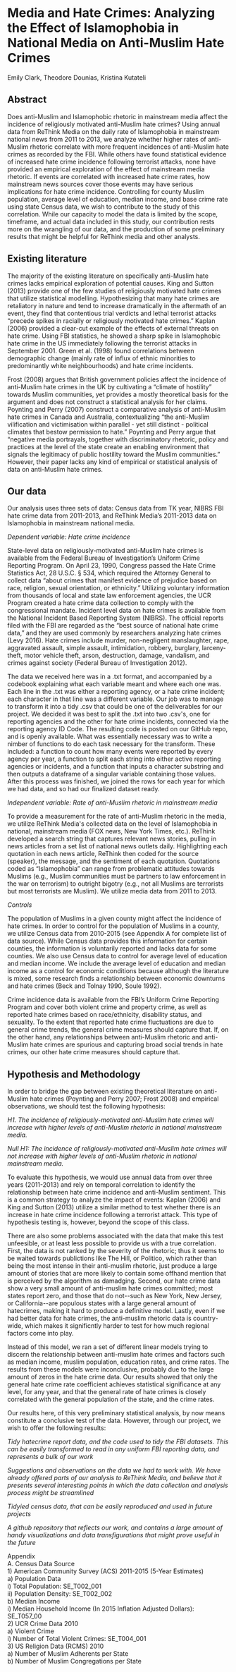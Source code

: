 Media and Hate Crimes: Analyzing the Effect of Islamophobia in National Media on Anti-Muslim Hate Crimes  
================
Emily Clark, Theodore Dounias, Kristina Kutateli

Abstract
------------

Does anti-Muslim and Islamophobic rhetoric in mainstream media affect the incidence of religiously motivated anti-Muslim hate crimes? Using annual data from ReThink Media on the daily rate of Islamophobia in mainstream national news from 2011 to 2013, we analyze whether higher rates of anti-Muslim rhetoric correlate with more frequent incidences of anti-Muslim hate crimes as recorded by the FBI. While others have found statistical evidence of increased hate crime incidence following terrorist attacks, none have provided an empirical exploration of the effect of mainstream media rhetoric. If events are correlated with increased hate crime rates, how mainstream news sources cover those events may have serious implications for hate crime incidence. Controlling for county Muslim population, average level of education, median income, and base crime rate using state Census data, we wish to contribute to the study of this correlation. While our capacity to model the data is limited by the scope, timeframe, and actual data included in this study, our contribution rests more on the wrangling of our data, and the production of some preliminary results that might be helpful for ReThink media and other analysts.

Existing literature 
----------------------

The majority of the existing literature on specifically anti-Muslim hate crimes lacks empirical exploration of potential causes. King and Sutton (2013) provide one of the few studies of religiously motivated hate crimes that utilize statistical modelling. Hypothesizing that many hate crimes are retaliatory in nature and tend to increase dramatically in the aftermath of an event, they find that contentious trial verdicts and lethal terrorist attacks “precede spikes in racially or religiously motivated hate crimes.” Kaplan (2006) provided a clear-cut example of the effects of external threats on hate crime. Using FBI statistics, he showed a sharp spike in Islamophobic hate crime in the US immediately following the terrorist attacks in September 2001. Green et al. (1998) found correlations between demographic change (mainly rate of influx of ethnic minorities to predominantly white neighbourhoods) and hate crime incidents.   

Frost (2008) argues that British government policies affect the incidence of anti-Muslim hate crimes in the UK by cultivating a “climate of hostility” towards Muslim communities, yet provides a mostly theoretical basis for the argument and does not construct a statistical analysis for her claims. Poynting and Perry (2007) construct a comparative analysis of anti-Muslim hate crimes in Canada and Australia, contextualizing “the anti-Muslim vilification and victimisation within parallel - yet still distinct - political climates that bestow permission to hate.” Poynting and Perry argue that  “negative media portrayals, together with discriminatory rhetoric, policy and practices at the level of the state create an enabling environment that signals the legitimacy of public hostility toward the Muslim communities.” However, their paper lacks any kind of empirical or statistical analysis of data on anti-Muslim hate crimes.   


Our data  
--------

Our analysis uses three sets of data: Census data from TK year, NIBRS FBI hate crime data from 2011-2013, and ReThink Media’s 2011-2013 data on Islamophobia in mainstream national media.  

*Dependent variable: Hate crime incidence*  

State-level data on religiously-motivated anti-Muslim hate crimes is available from the Federal Bureau of Investigation’s Uniform Crime Reporting Program. On April 23, 1990, Congress passed the Hate Crime Statistics Act, 28 U.S.C. § 534, which required the Attorney General to collect data “about crimes that manifest evidence of prejudice based on race, religion, sexual orientation, or ethnicity.” Utilizing voluntary information from thousands of local and state law enforcement agencies, the UCR Program created a hate crime data collection to comply with the congressional mandate. Incident level data on hate crimes is available from the National Incident Based Reporting System (NIBRS).
The official reports filed with the FBI are regarded as the “best source of national hate crime data,” and they are used commonly by researchers analyzing hate crimes (Levy 2016). Hate crimes include murder, non-negligent manslaughter, rape, aggravated assault, simple assault, intimidation, robbery, burglary, larceny-theft, motor vehicle theft, arson, destruction, damage, vandalism, and crimes against society (Federal Bureau of Investigation 2012).
  
The data we received here was in a .txt format, and accompanied by a codebook explaining what each variable meant and where each one was. Each line in the .txt was either a reporting agency, or a hate crime incident; each character in that line was a different variable. Our job was to manage to transform it into a tidy .csv that could be one of the deliverables for our project.  We decided it was best to split the .txt into two .csv's, one for reporting agencies and the other for hate crime incidents, connected via the reporting agency ID Code. The resulting code is posted on our GitHub repo, and is openly available. What was essentially necessary was to write a nimber of functions to do each task necessary for the transform. These included: a function to count how many events were reported by every agency per year, a function to split each string into either active reporting agencies or incidents, and a function that inputs a character substring and then outputs a dataframe of a singular variable containing those values. After this process was finished, we joined the rows for each year for which we had data, and so had our finalized dataset ready.

*Independent variable: Rate of anti-Muslim rhetoric in mainstream media*  

To provide a measurement for the rate of anti-Muslim rhetoric in the media, we utilize ReThink Media's collected data on the level of Islamophobia in national, mainstream media (FOX news, New York Times, etc.). ReThink developed a search string that captures relevant news stories, pulling in news articles from a set list of national news outlets daily. Highlighting each quotation in each news article, ReThink then coded for the source (speaker), the message, and the sentiment of each quotation. Quotations coded as “Islamophobia” can range from problematic attitudes towards Muslims (e.g., Muslim communities must be partners to law enforcement in the war on terrorism) to outright bigotry (e.g., not all Muslims are terrorists but most terrorists are Muslim). We utilize media data from 2011 to 2013.  

*Controls*  
	
The population of Muslims in a given county might affect the incidence of hate crimes. In order to control for the population of Muslims in a county, we utilize Census data from 2010-2015 (see Appendix A for complete list of data source). While Census data provides this information for certain counties, the information is voluntarily reported and lacks data for some counties. We also use Census data to control for average level of education and median income. We include the average level of education and median income as a control for economic conditions because although the literature is mixed, some research finds a relationship between economic downturns and hate crimes (Beck and Tolnay 1990, Soule 1992).   
	
Crime incidence data is available from the FBI’s Uniform Crime Reporting Program and cover both violent crime and property crime, as well as reported hate crimes based on race/ethnicity, disability status, and sexuality. To the extent that reported hate crime fluctuations are due to general crime trends, the general crime measures should capture that. If, on the other hand, any relationships between anti-Muslim rhetoric and anti-Muslim hate crimes are spurious and capturing broad social trends in hate crimes, our other hate crime measures should capture that.  



Hypothesis and Methodology  
-------------------------

In order to bridge the gap between existing theoretical literature on anti-Muslim hate crimes (Poynting and Perry 2007; Frost 2008) and empirical observations, we should test the following hypothesis:  

*H1. The incidence of religiously-motivated anti-Muslim hate crimes will increase with higher levels of anti-Muslim rhetoric in national mainstream media.*  

*Null H1: The incidence of religiously-motivated anti-Muslim hate crimes will not increase with higher levels of anti-Muslim rhetoric in national mainstream media.*  

To evaluate this hypothesis, we would use annual data from over three years (2011-2013) and rely on temporal correlation to identify the relationship between hate crime incidence and anti-Muslim sentiment. This is a common strategy to analyze the impact of events: Kaplan (2006) and King and Sutton (2013) utilize a similar method to test whether there is an increase in hate crime incidence following a terrorist attack. This type of hypothesis testing is, however, beyond the scope of this class. 
    
There are also some problems associated with the data that make this test unfeesible, or at least less possible to provide us with a true correlation. First, the data is not ranked by the severity of the rhetoric; thus it seems to be waited towards publictions like The Hill, or Politico, which rather than being the most intense in their anti-muslim rhetoric, just produce a large amount of stories that are more likely to contain some offhand mention that is perceived by the algorithm as damadging. Second, our hate crime data show a very small amount of anti-muslim hate crimes committed; most states report zero, and those that do not--such as New York, New Jersey, or California--are populous states with a large general amount of hatecrimes, making it hard to produce a definitive model. Lastly, even if we had better data for hate crimes, the anti-muslim rhetoric data is country-wide, which makes it significntly harder to test for how much regional factors come into play.
  
Instead of this model, we ran a set of different linear models trying to discern the relationship between anti-muslim hate crimes and factors such as median income, muslim population, education rates, and crime rates. The results from these models were inconclusive, probably due to the large amount of zeros in the hate crime data. Our results showed that only the general hate crime rate coefficient achieves statistical significance at any level, for any year, and that the general rate of hate crimes is closely correlated with the general population of the state, and the crime rates.

Our results here, of this very preliminary statistical analysis, by now means constitute a conclusive test of the data. However, through our project, we wish to offer the following results:

*Tidy hatecrime report data, and the code used to tidy the FBI datasets. This can be easily transformed to read in any uniform FBI reporting data, and represents a bulk of our work*

*Suggestions and observations on the data we had to work with. We have already offered parts of our analysis to ReThink Media, and believe that it presents several interesting points in which the data collection and analysis process might be streamlined*

*Tidyied census data, that can be easily reproduced and used in future projects*

*A github repository that reflects our work, and contains a large amount of handy visualizations and data transfigurations that might prove useful in the future*

Appendix   
  A. Census Data Source    
    1)	American Community Survey (ACS) 2011-2015 (5-Year Estimates)   
      a)	Population Data   
        i)	Total Population: SE_T002_001    
        ii)	Population Density: SE_T002_002   
      b)	Median Income   
        i)	Median Household Income (In 2015 Inflation  Adjusted Dollars): SE_T057_00    
    2)	UCR Crime Data 2010  
      a)	Violent Crime  
        i)	Number of Total Violent Crimes: SE_T004_001  
    3)	US Religion Data (RCMS) 2010  
      a)	Number of Muslim Adherents per State  
      b)	Number of Muslim Congregations per State  


